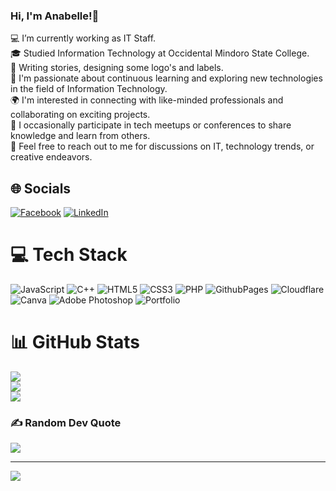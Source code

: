 ### Hi, I'm Anabelle!👋


💻 I’m currently working as IT Staff. </br>
🎓 Studied Information Technology at Occidental Mindoro State College.</br>
🎨 Writing stories, designing some logo's and labels.</br>
🌱 I'm passionate about continuous learning and exploring new technologies in the field of Information Technology.</br>
🌍 I'm interested in connecting with like-minded professionals and collaborating on exciting projects.</br>
🎤 I occasionally participate in tech meetups or conferences to share knowledge and learn from others.</br>
💬 Feel free to reach out to me for discussions on IT, technology trends, or creative endeavors.</br>


  
## 🌐 Socials
[![Facebook](https://img.shields.io/badge/Facebook-%231877F2.svg?logo=Facebook&logoColor=white)](https://www.facebook.com/anabelle.pablo.5/) [![LinkedIn](https://img.shields.io/badge/LinkedIn-%230077B5.svg?logo=linkedin&logoColor=white)](https://ph.linkedin.com/in/pblanabelle) 

# 💻 Tech Stack
![JavaScript](https://img.shields.io/badge/javascript-%23323330.svg?style=for-the-badge&logo=javascript&logoColor=%23F7DF1E) ![C++](https://img.shields.io/badge/c++-%2300599C.svg?style=for-the-badge&logo=c%2B%2B&logoColor=white) ![HTML5](https://img.shields.io/badge/html5-%23E34F26.svg?style=for-the-badge&logo=html5&logoColor=white) ![CSS3](https://img.shields.io/badge/css3-%231572B6.svg?style=for-the-badge&logo=css3&logoColor=white) ![PHP](https://img.shields.io/badge/php-%23777BB4.svg?style=for-the-badge&logo=php&logoColor=white) ![GithubPages](https://img.shields.io/badge/github%20pages-121013?style=for-the-badge&logo=github&logoColor=white) ![Cloudflare](https://img.shields.io/badge/Cloudflare-F38020?style=for-the-badge&logo=Cloudflare&logoColor=white) ![Canva](https://img.shields.io/badge/Canva-%2300C4CC.svg?style=for-the-badge&logo=Canva&logoColor=white) ![Adobe Photoshop](https://img.shields.io/badge/adobe%20photoshop-%2331A8FF.svg?style=for-the-badge&logo=adobe%20photoshop&logoColor=white) ![Portfolio](https://img.shields.io/badge/Portfolio-%23000000.svg?style=for-the-badge&logo=firefox&logoColor=#FF7139)
# 📊 GitHub Stats
![](https://github-readme-stats.vercel.app/api?username=pblanabelle&theme=radical&hide_border=false&include_all_commits=false&count_private=false)<br/>
![](https://github-readme-streak-stats.herokuapp.com/?user=pblanabelle&theme=dark&hide_border=false)<br/>
![](https://github-readme-stats.vercel.app/api/top-langs/?username=pblanabelle&theme=dark&hide_border=false&include_all_commits=false&count_private=false&layout=compact)

### ✍️ Random Dev Quote
![](https://quotes-github-readme.vercel.app/api?type=vetical&theme=radical)

---
[![](https://visitcount.itsvg.in/api?id=pblanabelle&icon=0&color=0)](https://visitcount.itsvg.in)

<!-- Proudly created with GPRM ( https://gprm.itsvg.in ) -->
